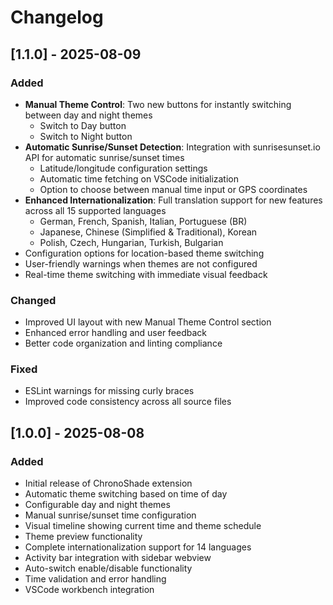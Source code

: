 # Changelog

## [1.1.0] - 2025-08-09

### Added

- **Manual Theme Control**: Two new buttons for instantly switching between day and night themes
  - Switch to Day button
  - Switch to Night button
- **Automatic Sunrise/Sunset Detection**: Integration with sunrisesunset.io API for automatic sunrise/sunset times
  - Latitude/longitude configuration settings
  - Automatic time fetching on VSCode initialization
  - Option to choose between manual time input or GPS coordinates
- **Enhanced Internationalization**: Full translation support for new features across all 15 supported languages
  - German, French, Spanish, Italian, Portuguese (BR)
  - Japanese, Chinese (Simplified & Traditional), Korean
  - Polish, Czech, Hungarian, Turkish, Bulgarian
- Configuration options for location-based theme switching
- User-friendly warnings when themes are not configured
- Real-time theme switching with immediate visual feedback

### Changed

- Improved UI layout with new Manual Theme Control section
- Enhanced error handling and user feedback
- Better code organization and linting compliance

### Fixed

- ESLint warnings for missing curly braces
- Improved code consistency across all source files

## [1.0.0] - 2025-08-08

### Added

- Initial release of ChronoShade extension
- Automatic theme switching based on time of day
- Configurable day and night themes
- Manual sunrise/sunset time configuration
- Visual timeline showing current time and theme schedule
- Theme preview functionality
- Complete internationalization support for 14 languages
- Activity bar integration with sidebar webview
- Auto-switch enable/disable functionality
- Time validation and error handling
- VSCode workbench integration
